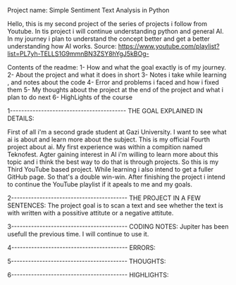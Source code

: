 Project name: Simple Sentiment Text Analysis in Python

Hello, this is my second project of the series of projects i follow from Youtube. In tis project i will continue understanding python and general AI. In my journey i plan to
understand the concept better and get a better understanding how AI works.
Source: https://www.youtube.com/playlist?list=PL7yh-TELLS1G9mmnBN3ZSY8hYgJ5kBOg-

Contents of the readme: 
1- How and what the goal exactly is of my journey.
2- About the project and what it does in short
3- Notes i take while learning , and notes about the code 
4- Error and problems i faced and how i fixed them
5- My thoughts about the project at the end of the project and what i plan to do next
6- HighLights of the course


1----------------------------------------- THE GOAL EXPLAINED IN DETAILS:

First of all i'm a second grade student at Gazi University. I want to see what ai is about and learn more about the subject. This is my official Fourth project about ai. My first experience was within a compition named Teknofest. Agter gaining interest in AI i'm willing to learn more about this topic and i think the best way to do that is through projects. So this is my Third YouTube based project. While learning i also intend to get a fuller GitHub page. So that's a double win-win. After finishing the project i intend to continue the YouTube playlist if it apeals to me and my goals.

2----------------------------------------- THE PROJECT IN A FEW SENTENCES:
The project goal is to scan a text and see whether the text is with written with a possitive attitute or a negative attitute.



3----------------------------------------- CODING NOTES:
Jupiter has been usefull the previous time. I will continue to use it. 


4----------------------------------------- ERRORS:


5----------------------------------------- THOUGHTS:




6----------------------------------------- HIGHLIGHTS:

